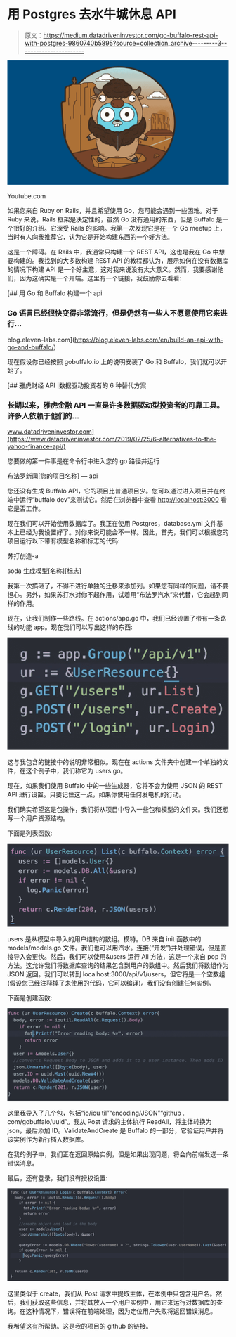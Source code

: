 # 用 Postgres 去水牛城休息 API

> 原文：<https://medium.datadriveninvestor.com/go-buffalo-rest-api-with-postgres-9860740b5895?source=collection_archive---------3----------------------->

![](img/e69f84be57825b81f950902227133ea6.png)

Youtube.com

如果您来自 Ruby on Rails，并且希望使用 Go，您可能会遇到一些困难。对于 Ruby 来说，Rails 框架是决定性的，虽然 Go 没有通用的东西，但是 Buffalo 是一个很好的介绍。它深受 Rails 的影响。我第一次发现它是在一个 Go meetup 上，当时有人向我推荐它，认为它是开始构建东西的一个好方法。

这是一个障碍。在 Rails 中，我通常只构建一个 REST API，这也是我在 Go 中想要构建的。我找到的大多数构建 REST API 的教程都认为，展示如何在没有数据库的情况下构建 API 是一个好主意，这对我来说没有太大意义。然而，我要感谢他们，因为这确实是一个开端。这里有一个链接，我鼓励你去看看:

 [## 用 Go 和 Buffalo 构建一个 api

### Go 语言已经很快变得非常流行，但是仍然有一些人不愿意使用它来进行…

blog.eleven-labs.com](https://blog.eleven-labs.com/en/build-an-api-with-go-and-buffalo/) 

现在假设你已经按照 gobuffalo.io 上的说明安装了 Go 和 Buffalo，我们就可以开始了。

[](https://www.datadriveninvestor.com/2019/02/25/6-alternatives-to-the-yahoo-finance-api/) [## 雅虎财经 API |数据驱动投资者的 6 种替代方案

### 长期以来，雅虎金融 API 一直是许多数据驱动型投资者的可靠工具。许多人依赖于他们的…

www.datadriveninvestor.com](https://www.datadriveninvestor.com/2019/02/25/6-alternatives-to-the-yahoo-finance-api/) 

您要做的第一件事是在命令行中进入您的 go 路径并运行

布法罗新闻[您的项目名称] — api

您还没有生成 Buffalo API，它的项目比普通项目少。您可以通过进入项目并在终端中运行“buffalo dev”来测试它。然后在浏览器中查看 [http://localhost:3000](http://localhost:3000/) 看它是否工作。

现在我们可以开始使用数据库了。我正在使用 Postgres，database.yml 文件基本上已经为我设置好了。对你来说可能会不一样。因此，首先，我们可以根据您的项目运行以下带有模型名称和标志的代码:

苏打创造-a

soda 生成模型[名称][标志]

我第一次搞砸了，不得不进行单独的迁移来添加列。如果您有同样的问题，请不要担心。另外，如果苏打水对你不起作用，试着用“布法罗汽水”来代替，它会起到同样的作用。

现在，让我们制作一些路线。在 actions/app.go 中，我们已经设置了带有一条路线的功能 app。现在我们可以写出这样的东西:

![](img/5e3405d3f29d2d100dddaf85046d1c1d.png)

这与我包含的链接中的说明非常相似。现在在 actions 文件夹中创建一个单独的文件，在这个例子中，我们称它为 users.go。

现在，如果我们使用 Buffalo 中的一些生成器，它将不会为使用 JSON 的 REST API 进行设置。只要记住这一点，如果你使用任何发电机的行动。

我们确实希望这是包操作，我们将从项目中导入一些包和模型的文件夹。我们还想写一个用户资源结构。

下面是列表函数:

![](img/d844fa8f7552f511ef6cab446cd690b5.png)

users 是从模型中导入的用户结构的数组。模特。DB 来自 init 函数中的 models/models.go 文件。我们也可以用汽水。连接(“开发”)并处理错误，但是直接导入会更快。然后，我们可以使用&users 运行 All 方法，这是一个来自 pop 的方法。这允许我们将数据库查询的结果包含到用户的数组中。然后我们将数组作为 JSON 返回。我们可以转到 localhost:3000/api/v1/users，但它将是一个空数组(假设您已经注释掉了未使用的代码，它可以编译)。我们没有创建任何实例。

下面是创建函数:

![](img/1fa31f0d552e3703f7736346c9431183.png)

这里我导入了几个包，包括“io/iou til”“encoding/JSON”“github . com/gobuffalo/uuid”。我从 Post 请求的主体执行 ReadAll，将主体转换为 json，最后添加 ID。ValidateAndCreate 是 Buffalo 的一部分，它验证用户并将该实例作为新行插入数据库。

在我的例子中，我们正在返回原始实例，但是如果出现问题，将会向前端发送一条错误消息。

最后，还有登录，我们没有授权设置:

![](img/627f56fe4ab0ccce9202a823522cc5e8.png)

这里类似于 create，我们从 Post 请求中提取主体，在本例中只包含用户名。然后，我们获取这些信息，并将其放入一个用户实例中，用它来运行对数据库的查询。在这种情况下，错误将在前端处理，因为定位用户失败将返回错误消息。

我希望这有所帮助。这是我的项目的 github 的链接。